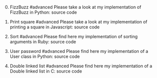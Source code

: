 0. FizzBuzz
#advanced
Please take a look at my implementation of FizzBuzz in Python: source code

1. Print square
#advanced
Please take a look at my implementation of printing a square in Javascript: source code

2. Sort
#advanced
Please find here my implementation of sorting arguments in Ruby: source code

3. User password
#advanced
Please find here my implementation of a User class in Python: source code

4. Double linked list
#advanced
Please find here my implementation of a Double linked list in C: source code
